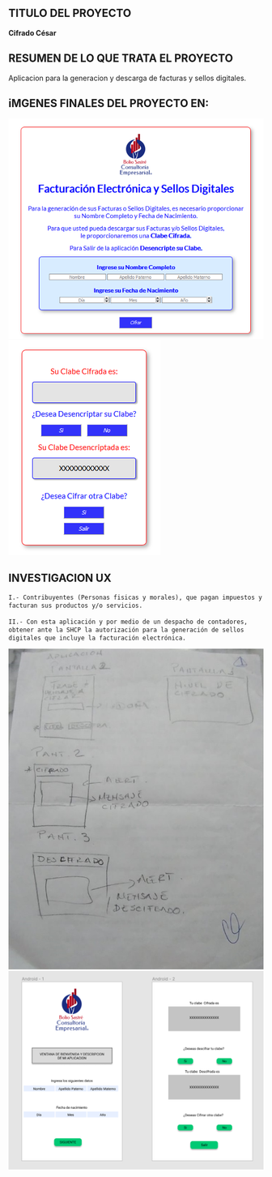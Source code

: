 ## TITULO DEL PROYECTO
**Cifrado César**

## RESUMEN DE LO QUE TRATA EL PROYECTO
Aplicacion para la generacion y descarga de facturas y sellos digitales.

## iMGENES FINALES DEL PROYECTO EN:
<img src='src/imgs/Cipher_H1.png'>
<img src='src/imgs/Cipher_H2.png'>


## INVESTIGACION UX
    I.- Contribuyentes (Personas fisicas y morales), que pagan impuestos y facturan sus productos y/o servicios.

    II.- Con esta aplicación y por medio de un despacho de contadores, obtener ante la SHCP la autorización para la generación de sellos digitales que incluye la facturación electrónica.

<img src= 'https://github.com/EstherManrique/CDMX009-cipher/blob/master/src/imgs/Primer_Protipo.jpeg'>

<img src= 'https://github.com/EstherManrique/CDMX009-cipher/blob/master/src/imgs/Prototipo_final.png'>

